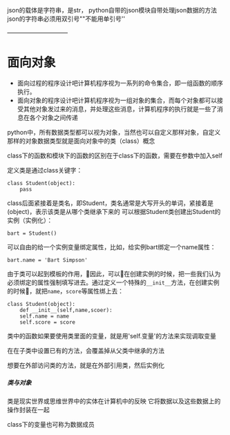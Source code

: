 json的载体是字符串，是str，
python自带的json模块自带处理json数据的方法
json的字符串必须用双引号""不能用单引号''


——————————
# 面向对象

* 面向过程的程序设计吧计算机程序视为一系列的命令集合，即一组函数的顺序执行。
* 面向对象的程序设计吧计算机程序视为一组对象的集合，而每个对象都可以接受其他对象发过来的消息，并处理这些消息，计算机程序的执行就是一些了消息在各个对象之间传递

python中，所有数据类型都可以视为对象，当然也可以自定义那样对象，自定义那样的对象数据类型就是面向对象中的类（class）概念

class下的函数和模块下的函数的区别在于class下的函数，需要在参数中加入self


定义类是通过class关键字：
```
class Student(object):
    pass
```
class后面紧接着是类名，即Student，类名通常是大写开头的单词，紧接着是(object)，表示该类是从哪个类继承下来的
可以根据Student类创建出Student的实例（实例化）：
```
bart = Student()
```
可以自由的给一个实例变量绑定属性，比如，给实例bart绑定一个name属性：
```
bart.name = 'Bart Simpson'
```
由于类可以起到模板的作用，因此，可以在创建实例的时候，把一些我们认为必须绑定的属性强制填写进去。通过定义一个特殊的`__init__`方法，在创建实例的时候，就把`name`，`score`等属性绑上去：
```
class Student(object):
    def __init__(self,name,scoer):
    self.name = name
    self.score = score
```

类中的函数如果要使用类里面的变量，就是用'self.变量'的方法来实现调取变量

在在子类中设置已有的方法，会覆盖掉从父类中继承的方法

想要在外部访问类的方法，就是在外部引用类，然后实例化


##### 类与对象

类是现实世界或思维世界中的实体在计算机中的反映
它将数据以及这些数据上的操作封装在一起

class下的变量也可称为数据成员